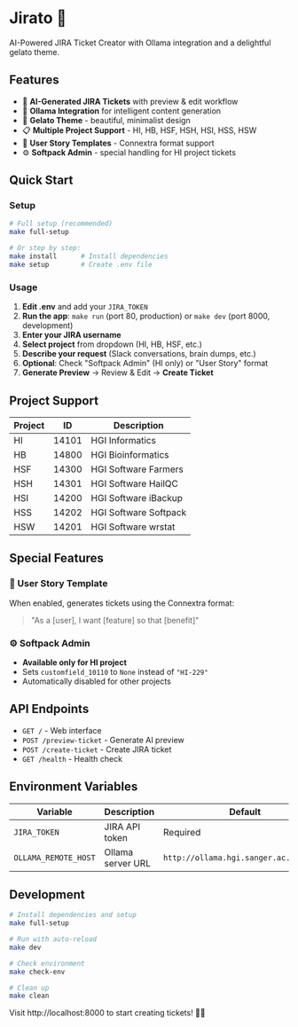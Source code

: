 # Jirato 🍨

AI-Powered JIRA Ticket Creator with Ollama integration and a delightful gelato theme.

## Features

- 🎫 **AI-Generated JIRA Tickets** with preview & edit workflow
- 🤖 **Ollama Integration** for intelligent content generation
- 🍨 **Gelato Theme** - beautiful, minimalist design
- 📋 **Multiple Project Support** - HI, HB, HSF, HSH, HSI, HSS, HSW
- 📝 **User Story Templates** - Connextra format support
- ⚙️ **Softpack Admin** - special handling for HI project tickets

## Quick Start

### Setup
```bash
# Full setup (recommended)
make full-setup

# Or step by step:
make install      # Install dependencies
make setup        # Create .env file
```

### Usage
1. **Edit .env** and add your `JIRA_TOKEN`
2. **Run the app**: `make run` (port 80, production) or `make dev` (port 8000, development)
3. **Enter your JIRA username**
4. **Select project** from dropdown (HI, HB, HSF, etc.)
5. **Describe your request** (Slack conversations, brain dumps, etc.)
6. **Optional**: Check "Softpack Admin" (HI only) or "User Story" format
7. **Generate Preview** → Review & Edit → **Create Ticket**

## Project Support

| Project | ID | Description |
|---------|----|-------------|
| HI | 14101 | HGI Informatics |
| HB | 14800 | HGI Bioinformatics |
| HSF | 14300 | HGI Software Farmers |
| HSH | 14301 | HGI Software HailQC |
| HSI | 14200 | HGI Software iBackup |
| HSS | 14202 | HGI Software Softpack |
| HSW | 14201 | HGI Software wrstat |

## Special Features

### 🎯 User Story Template
When enabled, generates tickets using the Connextra format:
> "As a [user], I want [feature] so that [benefit]"

### ⚙️ Softpack Admin
- **Available only for HI project**
- Sets `customfield_10110` to `None` instead of `"HI-229"`
- Automatically disabled for other projects

## API Endpoints

- `GET /` - Web interface
- `POST /preview-ticket` - Generate AI preview
- `POST /create-ticket` - Create JIRA ticket
- `GET /health` - Health check

## Environment Variables

| Variable | Description | Default |
|----------|-------------|---------|
| `JIRA_TOKEN` | JIRA API token | Required |
| `OLLAMA_REMOTE_HOST` | Ollama server URL | `http://ollama.hgi.sanger.ac.uk:11434` |

## Development

```bash
# Install dependencies and setup
make full-setup

# Run with auto-reload
make dev

# Check environment
make check-env

# Clean up
make clean
```

Visit http://localhost:8000 to start creating tickets! 🍨✨
